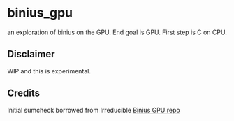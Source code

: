 # binius_gpu
an exploration of binius on the GPU. End goal is GPU. First step is C on CPU. 








## Disclaimer
WIP and this is experimental. 


## Credits
Initial sumcheck borrowed from Irreducible [Binius GPU repo](https://gitlab.com/IrreducibleOSS/binius-gpu)








